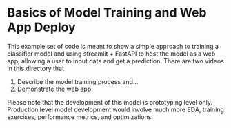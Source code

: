 # Basics of Model Training and Web App Deploy

This example set of code is meant to show a simple approach to training a classifier model and using streamlit + FastAPI to host the model as a web app, allowing a user to input data and get a prediction. There are two videos in this directory that 

1. Describe the model training process and...
2. Demonstrate the web app

Please note that the development of this model is prototyping level only. Production level model development would involve much more EDA, training exercises, performance metrics, and optimizations.